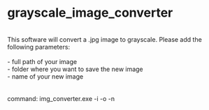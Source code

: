 # grayscale_image_converter
<br>
This software will convert a .jpg image to grayscale. Please add the following parameters:
<br><br>
<image_path> - full path of your image<br>
<output_folder> - folder where you want to save the new image<br>
<new_name> - name of your new image<br>
<br><br>
command: img_converter.exe -i <image_path> -o <output_folder> -n <new_name>
